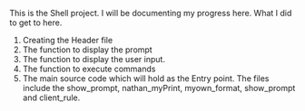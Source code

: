 This is the Shell project. I will be documenting my progress here.
What I did to get to here.
1. Creating the Header file
2. The function to display the prompt
3. The function to display the user input.
4. The function to execute commands
5. The main source code which will hold as the Entry point.
The files include the
show_prompt, nathan_myPrint, myown_format, show_prompt and client_rule.

